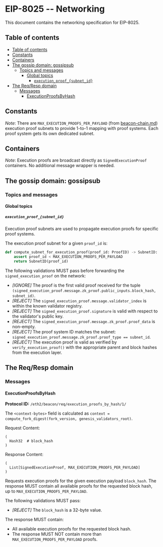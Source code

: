 # EIP-8025 -- Networking

This document contains the networking specification for EIP-8025.

## Table of contents

<!-- mdformat-toc start --slug=github --no-anchors --maxlevel=6 --minlevel=2 -->

- [Table of contents](#table-of-contents)
- [Constants](#constants)
- [Containers](#containers)
- [The gossip domain: gossipsub](#the-gossip-domain-gossipsub)
  - [Topics and messages](#topics-and-messages)
    - [Global topics](#global-topics)
      - [`execution_proof_{subnet_id}`](#execution_proof_subnet_id)
- [The Req/Resp domain](#the-reqresp-domain)
  - [Messages](#messages)
    - [ExecutionProofsByHash](#executionproofsbyhash)

<!-- mdformat-toc end -->

## Constants

*Note*: There are `MAX_EXECUTION_PROOFS_PER_PAYLOAD` (from
[beacon-chain.md](./beacon-chain.md)) execution proof subnets to provide 1-to-1
mapping with proof systems. Each proof system gets its own dedicated subnet.

## Containers

*Note*: Execution proofs are broadcast directly as `SignedExecutionProof`
containers. No additional message wrapper is needed.

## The gossip domain: gossipsub

### Topics and messages

#### Global topics

##### `execution_proof_{subnet_id}`

Execution proof subnets are used to propagate execution proofs for specific
proof systems.

The execution proof subnet for a given `proof_id` is:

```python
def compute_subnet_for_execution_proof(proof_id: ProofID) -> SubnetID:
    assert proof_id < MAX_EXECUTION_PROOFS_PER_PAYLOAD
    return SubnetID(proof_id)
```

The following validations MUST pass before forwarding the
`signed_execution_proof` on the network:

- _[IGNORE]_ The proof is the first valid proof received for the tuple
  `(signed_execution_proof.message.zk_proof.public_inputs.block_hash, subnet_id)`.
- _[REJECT]_ The `signed_execution_proof.message.validator_index` is within the
  known validator registry.
- _[REJECT]_ The `signed_execution_proof.signature` is valid with respect to the
  validator's public key.
- _[REJECT]_ The `signed_execution_proof.message.zk_proof.proof_data` is
  non-empty.
- _[REJECT]_ The proof system ID matches the subnet:
  `signed_execution_proof.message.zk_proof.proof_type == subnet_id`.
- _[REJECT]_ The execution proof is valid as verified by
  `verify_execution_proof()` with the appropriate parent and block hashes from
  the execution layer.

## The Req/Resp domain

### Messages

#### ExecutionProofsByHash

**Protocol ID:** `/eth2/beacon/req/execution_proofs_by_hash/1/`

The `<context-bytes>` field is calculated as
`context = compute_fork_digest(fork_version, genesis_validators_root)`.

Request Content:

```
(
  Hash32  # block_hash
)
```

Response Content:

```
(
  List[SignedExecutionProof, MAX_EXECUTION_PROOFS_PER_PAYLOAD]
)
```

Requests execution proofs for the given execution payload `block_hash`. The
response MUST contain all available proofs for the requested block hash, up to
`MAX_EXECUTION_PROOFS_PER_PAYLOAD`.

The following validations MUST pass:

- _[REJECT]_ The `block_hash` is a 32-byte value.

The response MUST contain:

- All available execution proofs for the requested block hash.
- The response MUST NOT contain more than `MAX_EXECUTION_PROOFS_PER_PAYLOAD`
  proofs.
